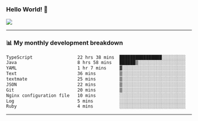 ### Hello World! 👋

<a>
  <img align="center" src="https://github-readme-stats.vercel.app/api?username=megatunger&count_private=true&include_all_commits=true&bg_color=30,56CCF2,2F80ED&title_color=fff&text_color=fff" />
</a>

------
### 📊 My monthly development breakdown

<!--START_SECTION:waka-->

```txt
TypeScript                 22 hrs 38 mins  ████████████████░░░░░░░░░   64.61 %
Java                       8 hrs 58 mins   ██████▒░░░░░░░░░░░░░░░░░░   25.60 %
YAML                       1 hr 7 mins     ▓░░░░░░░░░░░░░░░░░░░░░░░░   03.19 %
Text                       36 mins         ▒░░░░░░░░░░░░░░░░░░░░░░░░   01.74 %
textmate                   25 mins         ▒░░░░░░░░░░░░░░░░░░░░░░░░   01.24 %
JSON                       22 mins         ▒░░░░░░░░░░░░░░░░░░░░░░░░   01.06 %
Git                        20 mins         ▒░░░░░░░░░░░░░░░░░░░░░░░░   00.97 %
Nginx configuration file   10 mins         ░░░░░░░░░░░░░░░░░░░░░░░░░   00.48 %
Log                        5 mins          ░░░░░░░░░░░░░░░░░░░░░░░░░   00.26 %
Ruby                       4 mins          ░░░░░░░░░░░░░░░░░░░░░░░░░   00.22 %
```

<!--END_SECTION:waka-->

------
